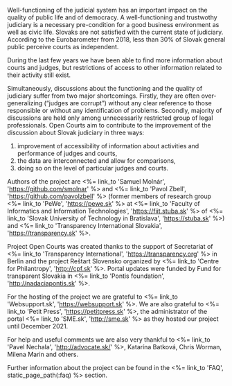 Well-functioning of the judicial system has an important impact on the quality of public life
and of democracy. A well-functioning and trustwothy judiciary is a necessary pre-condition for a good
business environment as well as civic life. Slovaks are not satisfied with the current state
of judiciary. According to the Eurobarometer from 2018, less than 30% of Slovak general public perceive courts as independent.

During the last few years we have been able to find more information about courts and judges,
but restrictions of access to other information related to their activity still exist.

Simultaneously, discussions about the functioning and the quality of judiciary suffer from two major shortcomings. Firstly,
they are often over-generalizing (“judges are corrupt”) without any clear reference to those responsible or without any identification
of problems. Secondly, majority of discussions are held only among unnecessarily restricted group of legal professionals. Open Courts
aim to contribute to the improvement of the discussion about Slovak judiciary in three ways:

1. improvement of accessibility of information about activities and performance of judges and courts, 
2. the data are interconnected and allow for comparisons,
3. doing so on the level of particular judges and courts.

Authors of the project are
<%= link_to 'Samuel Molnár', 'https://github.com/smolnar' %> and
<%= link_to 'Pavol Zbell', 'https://github.com/pavolzbell' %>
(former members of research group <%= link_to 'PeWe', 'https://pewe.sk' %> at
<%= link_to 'Faculty of Informatics and Information Technologies', 'https://fiit.stuba.sk' %> of
<%= link_to 'Slovak University of Technology in Bratislava', 'https://stuba.sk' %>) and
<%= link_to 'Transparency International Slovakia', 'https://transparency.sk' %>.

Project Open Courts was created thanks to the support of Secretariat of
<%= link_to 'Transparency International', 'https://transparency.org' %>
in Berlin and the project Reštart Slovensko
organized by <%= link_to 'Centre for Philantropy', 'http://cpf.sk' %>.
Portal updates were funded by Fund for transparent Slovakia
in <%= link_to 'Pontis foundation', 'http://nadaciapontis.sk' %>.

For the hosting of the project we are grateful to <%= link_to 'Websupport.sk', 'https://websupport.sk' %>.
We are also grateful to <%= link_to 'Petit Press', 'https://petitpress.sk' %>, the administrator of the portal <%= link_to 'SME.sk', 'http://sme.sk' %>
as they hosted our project until December 2021.

For help and useful comments we are also very thankful to 
<%= link_to 'Pavel Nechala', 'http://advocate.sk/' %>,
Katarína Batková, Chris Worman, Milena Marin and others.

Further information about the project can be found in the 
<%= link_to 'FAQ', static_page_path(:faq) %> section.
